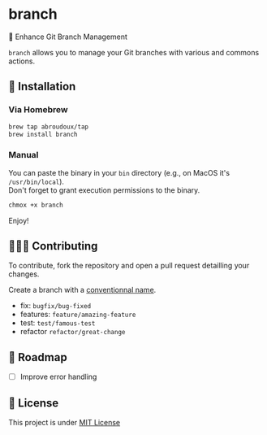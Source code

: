 # branch

🌿 Enhance Git Branch Management

`branch` allows you to manage your Git branches with various and commons actions.

## 🚀 Installation

### Via Homebrew

```bash
brew tap abroudoux/tap
brew install branch
```

### Manual

You can paste the binary in your `bin` directory (e.g., on MacOS it's `/usr/bin/local`). \
Don't forget to grant execution permissions to the binary.

```bash
chmox +x branch
```

Enjoy!

## 🧑‍🤝‍🧑 Contributing

To contribute, fork the repository and open a pull request detailling your changes.

Create a branch with a [conventionnal name](https://tilburgsciencehub.com/building-blocks/collaborate-and-share-your-work/use-github/naming-git-branches/).

- fix: `bugfix/bug-fixed`
- features: `feature/amazing-feature`
- test: `test/famous-test`
- refactor `refactor/great-change`

## 📌 Roadmap

- [ ] Improve error handling

## 📑 License

This project is under [MIT License](LICENSE)
